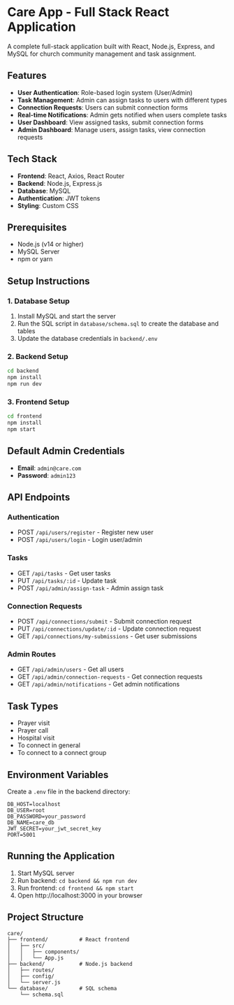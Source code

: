 # Care App - Full Stack React Application

A complete full-stack application built with React, Node.js, Express, and MySQL for church community management and task assignment.

## Features

- **User Authentication**: Role-based login system (User/Admin)
- **Task Management**: Admin can assign tasks to users with different types
- **Connection Requests**: Users can submit connection forms
- **Real-time Notifications**: Admin gets notified when users complete tasks
- **User Dashboard**: View assigned tasks, submit connection forms
- **Admin Dashboard**: Manage users, assign tasks, view connection requests

## Tech Stack

- **Frontend**: React, Axios, React Router
- **Backend**: Node.js, Express.js
- **Database**: MySQL
- **Authentication**: JWT tokens
- **Styling**: Custom CSS

## Prerequisites

- Node.js (v14 or higher)
- MySQL Server
- npm or yarn

## Setup Instructions

### 1. Database Setup
1. Install MySQL and start the server
2. Run the SQL script in `database/schema.sql` to create the database and tables
3. Update the database credentials in `backend/.env`

### 2. Backend Setup
```bash
cd backend
npm install
npm run dev
```

### 3. Frontend Setup
```bash
cd frontend
npm install
npm start
```

## Default Admin Credentials

- **Email**: `admin@care.com`
- **Password**: `admin123`

## API Endpoints

### Authentication
- POST `/api/users/register` - Register new user
- POST `/api/users/login` - Login user/admin

### Tasks
- GET `/api/tasks` - Get user tasks
- PUT `/api/tasks/:id` - Update task
- POST `/api/admin/assign-task` - Admin assign task

### Connection Requests
- POST `/api/connections/submit` - Submit connection request
- PUT `/api/connections/update/:id` - Update connection request
- GET `/api/connections/my-submissions` - Get user submissions

### Admin Routes
- GET `/api/admin/users` - Get all users
- GET `/api/admin/connection-requests` - Get connection requests
- GET `/api/admin/notifications` - Get admin notifications

## Task Types

- Prayer visit
- Prayer call
- Hospital visit
- To connect in general
- To connect to a connect group

## Environment Variables

Create a `.env` file in the backend directory:
```
DB_HOST=localhost
DB_USER=root
DB_PASSWORD=your_password
DB_NAME=care_db
JWT_SECRET=your_jwt_secret_key
PORT=5001
```

## Running the Application

1. Start MySQL server
2. Run backend: `cd backend && npm run dev`
3. Run frontend: `cd frontend && npm start`
4. Open http://localhost:3000 in your browser

## Project Structure

```
care/
├── frontend/          # React frontend
│   ├── src/
│   │   ├── components/
│   │   └── App.js
├── backend/           # Node.js backend
│   ├── routes/
│   ├── config/
│   └── server.js
└── database/          # SQL schema
    └── schema.sql
```